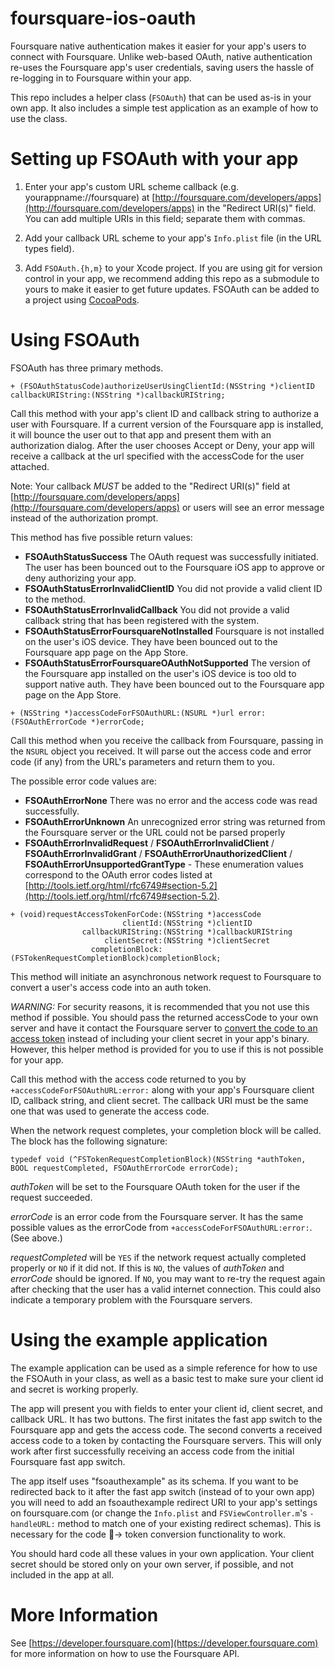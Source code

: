 foursquare-ios-oauth
====================

Foursquare native authentication makes it easier for your app's users to connect with Foursquare. Unlike web-based OAuth, native authentication re-uses the Foursquare app's user credentials, saving users the hassle of re-logging in to Foursquare within your app.

This repo includes a helper class (`FSOAuth`) that can be used as-is in your own app. It also includes a simple test application as an example of how to use the class.


Setting up FSOAuth with your app
=================================

1. Enter your app's custom URL scheme callback (e.g. yourappname://foursquare) at [http://foursquare.com/developers/apps](http://foursquare.com/developers/apps) in the "Redirect URI(s)" field. You can add multiple URIs in this field; separate them with commas.

2. Add your callback URL scheme to your app's `Info.plist` file (in the URL types field).

3. Add `FSOAuth.{h,m}` to your Xcode project. If you are using git for version control in your app, we recommend adding this repo as a submodule to yours to make it easier to get future updates. FSOAuth can be added to a project using [CocoaPods](https://github.com/cocoapods/cocoapods).


Using FSOAuth
=============

FSOAuth has three primary methods.

```objc
+ (FSOAuthStatusCode)authorizeUserUsingClientId:(NSString *)clientID callbackURIString:(NSString *)callbackURIString;
```
Call this method with your app's client ID and callback string to authorize a user with Foursquare. If a current version of the Foursquare app is installed, it will bounce the user out to that app and present them with an authorization dialog. After the user chooses Accept or Deny, your app will receive a callback at the url specified with the accessCode for the user attached. 

Note: Your callback _MUST_ be added to the "Redirect URI(s)" field at [http://foursquare.com/developers/apps](http://foursquare.com/developers/apps) or users will see an error message instead of the authorization prompt.

This method has five possible return values:

* **FSOAuthStatusSuccess** The OAuth request was successfully initiated. The user has been bounced out to the Foursquare iOS app to approve or deny authorizing your app.
* **FSOAuthStatusErrorInvalidClientID** You did not provide a valid client ID to the method.
* **FSOAuthStatusErrorInvalidCallback** You did not provide a valid callback string that has been registered with the system.
* **FSOAuthStatusErrorFoursquareNotInstalled** Foursquare is not installed on the user's iOS device. They have been bounced out to the Foursquare app page on the App Store.
* **FSOAuthStatusErrorFoursquareOAuthNotSupported** The version of the Foursquare app installed on the user's iOS device is too old to support native auth. They have been bounced out to the Foursquare app page on the App Store.

```objc
+ (NSString *)accessCodeForFSOAuthURL:(NSURL *)url error:(FSOAuthErrorCode *)errorCode;
```

Call this method when you receive the callback from Foursquare, passing in the `NSURL` object you received. It will parse out the access code and error code (if any) from the URL's parameters and return them to you.

The possible error code values are:

* **FSOAuthErrorNone** There was no error and the access code was read successfully.
* **FSOAuthErrorUnknown** An unrecognized error string was returned from the Foursquare server or the URL could not be parsed properly
* **FSOAuthErrorInvalidRequest** / **FSOAuthErrorInvalidClient** / **FSOAuthErrorInvalidGrant** / **FSOAuthErrorUnauthorizedClient** / **FSOAuthErrorUnsupportedGrantType** - These enumeration values correspond to the OAuth error codes listed at [http://tools.ietf.org/html/rfc6749#section-5.2](http://tools.ietf.org/html/rfc6749#section-5.2).

```objc
+ (void)requestAccessTokenForCode:(NSString *)accessCode
		                 clientId:(NSString *)clientID
		        callbackURIString:(NSString *)callbackURIString
	                 clientSecret:(NSString *)clientSecret
		          completionBlock:(FSTokenRequestCompletionBlock)completionBlock;
```

This method will initiate an asynchronous network request to Foursquare to convert a user's access code into an auth token.

*WARNING:* For security reasons, it is recommended that you not use this method if possible. You should pass the returned accessCode to your own server and have it contact the Foursquare server to [convert the code to an access token](https://developer.foursquare.com/overview/auth#code) instead of including your client secret in your app's binary. However, this helper method is provided for you to use if this is not possible for your app.

Call this method with the access code returned to you by `+accessCodeForFSOAuthURL:error:` along with your app's Foursquare client ID, callback string, and client secret. The callback URI must be the same one that was used to generate the access code.

When the network request completes, your completion block will be called. The block has the following signature:

```objc
typedef void (^FSTokenRequestCompletionBlock)(NSString *authToken, BOOL requestCompleted, FSOAuthErrorCode errorCode);
```

_authToken_ will be set to the Foursquare OAuth token for the user if the request succeeded. 

_errorCode_ is an error code from the Foursquare server. It has the same possible values as the errorCode from `+accessCodeForFSOAuthURL:error:`. (See above.)

_requestCompleted_ will be `YES` if the network request actually completed properly or `NO` if it did not. If this is `NO`, the values of _authToken_ and _errorCode_ should be ignored. If `NO`, you may want to re-try the request again after checking that the user has a valid internet connection. This could also indicate a temporary problem with the Foursquare servers.

Using the example application
=============================

The example application can be used as a simple reference for how to use the FSOAuth in your class, as well as a basic test to make sure your client id and secret is working properly.

The app will present you with fields to enter your client id, client secret, and callback URL. It has two buttons. The first initates the fast app switch to the Foursquare app and gets the access code. The second converts a received access code to a token by contacting the Foursquare servers. This will only work after first successfully receiving an access code from the initial Foursquare fast app switch.

The app itself uses "fsoauthexample" as its schema. If you want to be redirected back to it after the fast app switch (instead of to your own app) you will need to add an fsoauthexample redirect URI to your app's settings on foursquare.com (or change the `Info.plist` and `FSViewController.m`'s `-handleURL:` method to match one of your existing redirect schemas). This is necessary for the code → token conversion functionality to work.

You should hard code all these values in your own application. Your client secret should be stored only on your own server, if possible, and not included in the app at all.

More Information
================
See [https://developer.foursquare.com](https://developer.foursquare.com) for more information on how to use the Foursquare API.
